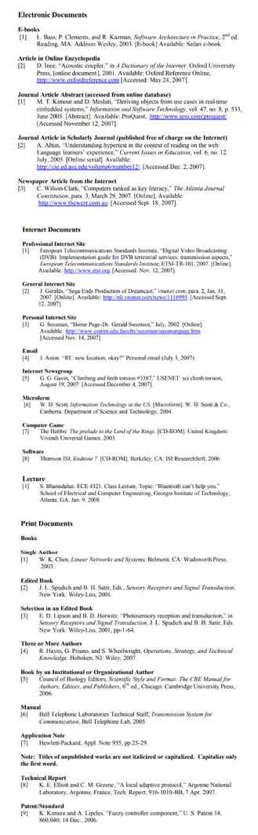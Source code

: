 <img src="https://github.com/ACHarrison32/4991-Seminar-Social-Responsibilty/blob/main/IEEE%20Format/Electronic%20Documents.PNG" width="500">
<img src="https://github.com/ACHarrison32/4991-Seminar-Social-Responsibilty/blob/main/IEEE%20Format/Internet%20Documents.PNG" width="500">
<img src="https://github.com/ACHarrison32/4991-Seminar-Social-Responsibilty/blob/main/IEEE%20Format/Print%20Documents.PNG" width="500">
